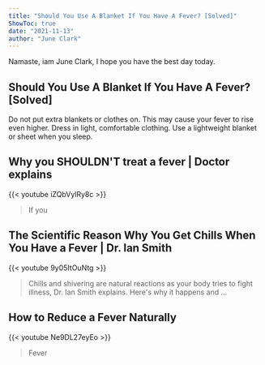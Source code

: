 ```yaml
---
title: "Should You Use A Blanket If You Have A Fever? [Solved]"
ShowToc: true 
date: "2021-11-13"
author: "June Clark" 
---
```


Namaste, iam June Clark, I hope you have the best day today.
## Should You Use A Blanket If You Have A Fever? [Solved]
Do not put extra blankets or clothes on. This may cause your fever to rise even higher. Dress in light, comfortable clothing. Use a lightweight blanket or sheet when you sleep.

## Why you SHOULDN'T treat a fever | Doctor explains
{{< youtube iZQbVylRy8c >}}
>If you

## The Scientific Reason Why You Get Chills When You Have a Fever | Dr. Ian Smith
{{< youtube 9y05ItOuNtg >}}
>Chills and shivering are natural reactions as your body tries to fight illness, Dr. Ian Smith explains. Here's why it happens and ...

## How to Reduce a Fever Naturally
{{< youtube Ne9DL27eyEo >}}
>Fever


